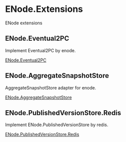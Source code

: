 # ENode.Extensions
ENode extensions


## ENode.Eventual2PC
Implement Eventual2PC by enode.

[ENode.Eventual2PC](ENode.Eventual2PC/README.md)


## ENode.AggregateSnapshotStore
AggregateSnapshotStore adapter for enode.

[ENode.AggregateSnapshotStore](ENode.AggregateSnapshotStore/README.md)


## ENode.PublishedVersionStore.Redis
Implement ENode.PublishedVersionStore by redis.

[ENode.PublishedVersionStore.Redis](ENode.PublishedVersionStore.Redis/README.md)